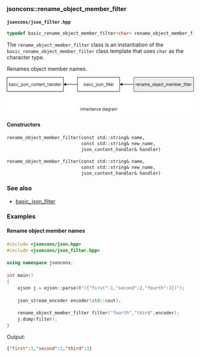 ### jsoncons::rename_object_member_filter

__`jsoncons/json_filter.hpp`__

```c++
typedef basic_rename_object_member_filter<char> rename_object_member_filter;
```
The `rename_object_member_filter` class is an instantiation of the `basic_rename_object_member_filter` class template that uses `char` as the character type. 

Renames object member names. 

![rename_object_member_filter](./diagrams/rename_object_member_filter.png)

#### Constructors

    rename_object_member_filter(const std::string& name,
                                const std::string& new_name,
                                json_content_handler& handler)

    rename_object_member_filter(const std::string& name,
                                const std::string& new_name,
                                json_content_handler& handler)

### See also

- [basic_json_filter](basic_json_filter.md)

### Examples

#### Rename object member names

```c++
#include <jsoncons/json.hpp>
#include <jsoncons/json_filter.hpp>

using namespace jsoncons;

int main()
{
    ojson j = ojson::parse(R"({"first":1,"second":2,"fourth":3})");

    json_stream_encoder encoder(std::cout);

    rename_object_member_filter filter("fourth","third",encoder);
    j.dump(filter);
}
```
Output:
```json
{"first":1,"second":2,"third":3}
```

